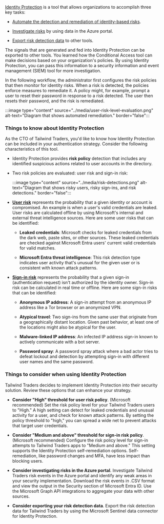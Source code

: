 
[Identity Protection](/azure/active-directory/identity-protection/overview-identity-protection) is a tool that allows organizations to accomplish three key tasks:

- [Automate the detection and remediation of identity-based risks](/azure/active-directory/identity-protection/howto-identity-protection-configure-risk-policies).

- [Investigate risks](/azure/active-directory/identity-protection/howto-identity-protection-investigate-risk) by using data in the Azure portal.

- [Export risk detection data](/azure/sentinel/connect-azure-ad-identity-protection) to other tools.

The signals that are generated and fed into Identity Protection can be exported to other tools. You learned how the Conditional Access tool can make decisions based on your organization's policies. By using Identity Protection, you can pass this information to a security information and event management (SIEM) tool for more investigation. 

In the following workflow, the administrator first configures the risk policies that then monitor for identity risks. When a risk is detected, the policies enforce measures to remediate it. A policy might, for example, prompt a user to reset their password in response to a risk detected. The user then resets their password, and the risk is remediated.

:::image type="content" source="../media/user-risk-level-evaluation.png" alt-text="Diagram that shows automated remediation." border="false":::

### Things to know about Identity Protection

As the CTO of Tailwind Traders, you'd like to know how Identity Protection can be included in your authentication strategy. Consider the following characteristics of this tool.

- Identity Protection provides **risk policy** detection that includes any identified suspicious actions related to user accounts in the directory.

- Two risk policies are evaluated: user risk and sign-in risk:

   :::image type="content" source="../media/risk-detections.png" alt-text="Diagram that shows risky users, risky sign-ins, and risk detections." border="false":::

- [**User risk**](/azure/active-directory/identity-protection/concept-identity-protection-risks) represents the probability that a given identity or account is compromised. An example is when a user's valid credentials are leaked. User risks are calculated offline by using Microsoft's internal and external threat intelligence sources. Here are some user risks that can be identified:

   - **Leaked credentials**: Microsoft checks for leaked credentials from the dark web, paste sites, or other sources. These leaked credentials are checked against Microsoft Entra users' current valid credentials for valid matches.

   - **Microsoft Entra threat intelligence**: This risk detection type indicates user activity that's unusual for the given user or is consistent with known attack patterns.

- [**Sign-in risk**](/azure/active-directory/identity-protection/concept-identity-protection-risks) represents the probability that a given sign-in (authentication request) isn't authorized by the identity owner. Sign-in risk can be calculated in real time or offline. Here are some sign-in risks that can be identified:

   - **Anonymous IP address**: A sign-in attempt from an anonymous IP address like a Tor browser or an anonymized VPN.

   - **Atypical travel**: Two sign-ins from the same user that originate from a geographically distant location. Given past behavior, at least one of the locations might also be atypical for the user.

   - **Malware-linked IP address**: An infected IP address sign-in known to actively communicate with a bot server.

   - **Password spray**: A password spray attack where a bad actor tries to defeat lockout and detection by attempting sign-in with different user names and the same password.

### Things to consider when using Identity Protection

Tailwind Traders decides to implement Identity Protection into their security solution. Review these options that can enhance your strategy.

- **Consider "High" threshold for user risk policy**. (Microsoft recommended) Set the risk policy level for your Tailwind Traders users to "High." A high setting can detect for leaked credentials and unusual activity for a user, and check for known attack patterns. By setting the policy threshold to "high," you can spread a wide net to prevent attacks that target user credentials.

- **Consider "Medium and above" threshold for sign-in risk policy**. (Microsoft recommended) Configure the risk policy level for sign-in attempts to Tailwind Traders apps to "Medium and above." This setting supports the Identity Protection self-remediation options. Self-remediation, like password changes and MFA, have less impact than blocking users.

- **Consider investigating risks in the Azure portal**. Investigate Tailwind Traders risk events in the Azure portal and identify any weak areas in your security implementation. Download the risk events in .CSV format and view the output in the Security section of Microsoft Entra ID. Use the Microsoft Graph API integrations to aggregate your data with other sources.

- **Consider exporting your risk detection data**. Export the risk detection data for Tailwind Traders by using the Microsoft Sentinel data connector for Identity Protection.
